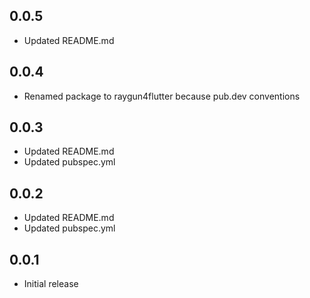 ## 0.0.5

* Updated README.md

## 0.0.4

* Renamed package to raygun4flutter because pub.dev conventions

## 0.0.3

* Updated README.md
* Updated pubspec.yml

## 0.0.2

* Updated README.md
* Updated pubspec.yml

## 0.0.1

* Initial release
